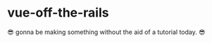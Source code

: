 # vue-off-the-rails
:sunglasses: gonna be making something without the aid of a tutorial today. :sunglasses:
